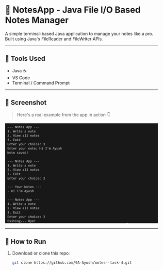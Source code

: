 # 📝 NotesApp - Java File I/O Based Notes Manager

A simple terminal-based Java application to manage your notes like a pro.  
Built using Java's FileReader and FileWriter APIs.

---

## 🔧 Tools Used

- Java ☕
- VS Code
- Terminal / Command Prompt

---

## 📸 Screenshot

> Here's a real example from the app in action 👇

![Main Menu Screenshot](https://github.com/9A-Ayush/notes--task-4/blob/main/ss/Screenshot%202025-06-27%20183726.png)

---

## 🚀 How to Run

1. Download or clone this repo:
   ```bash
   git clone https://github.com/9A-Ayush/notes--task-4.git
